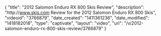 {
    "title": "2012 Salomon Enduro RX 800 Skis Review",
    "description": "http:\/\/www.skis.com Review for the 2012 Salomon Enduro RX 800 Skis",
    "videoid": "3766879",
    "date_created": "1411361236",
    "date_modified": "1418182018",
    "type": "captivate",
    "layout": "video",
    "url": "\/v\/2012-salomon-enduro-rx-800-skis-review\/3766879"
}